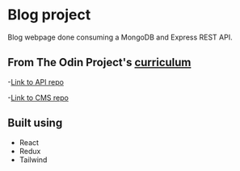 # Blog project

Blog webpage done consuming a MongoDB and Express REST API.

## From The Odin Project's [curriculum](https://www.theodinproject.com/paths/full-stack-javascript/courses/nodejs/lessons/blog-api)

-[Link to API repo](https://github.com/leandrob0/blog-api)

-[Link to CMS repo](https://github.com/leandrob0/blog-cms)

## Built using 
* React
* Redux
* Tailwind
